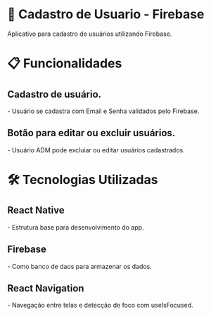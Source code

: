<h1>📱 Cadastro de Usuario - Firebase</h1>
Aplicativo para cadastro de usuários utilizando Firebase.

<h1>📋 Funcionalidades</h1>
<h2>Cadastro de usuário.</h2>
- Usuário se cadastra com Email e Senha validados pelo Firebase.


<h2>Botão para editar ou excluir usuários.</h2>
- Usuário ADM pode excluiar ou editar usuários cadastrados.


<h1>🛠️ Tecnologias Utilizadas</h1>
<h2>React Native</h2>
- Estrutura base para desenvolvimento do app.

<h2>Firebase</h2>
- Como banco de daos para armazenar os dados.

<h2>React Navigation</h2>
- Navegação entre telas e detecção de foco com useIsFocused.
